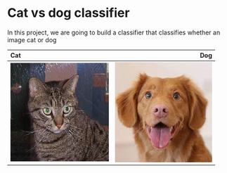 # Cat vs dog classifier
In this project, we are going to build a classifier that classifies whether an image cat or dog

Cat                      |     Dog
:------------------------|-------------------------:
 ![](figures/cat.1.jpg)  | ![](figures/dog.4.jpg)